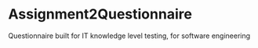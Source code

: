# Assignment2Questionnaire
 Questionnaire built for IT knowledge level testing, for software engineering
